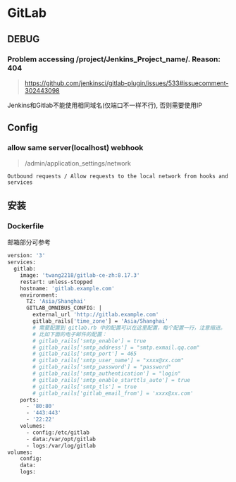GitLab
======

DEBUG
-----

### Problem accessing /project/Jenkins_Project_name/. Reason: 404

> <https://github.com/jenkinsci/gitlab-plugin/issues/533#issuecomment-302443098>

Jenkins和Gitlab不能使用相同域名(仅端口不一样不行), 否则需要使用IP

Config
------

### allow same server(localhost) webhook

> /admin/application_settings/network

    Outbound requests / Allow requests to the local network from hooks and services

安装
----

### Dockerfile

邮箱部分可参考

``` Dockerfile
version: '3'
services:
  gitlab:
    image: 'twang2218/gitlab-ce-zh:8.17.3'
    restart: unless-stopped
    hostname: 'gitlab.example.com'
    environment:
      TZ: 'Asia/Shanghai'
      GITLAB_OMNIBUS_CONFIG: |
        external_url 'http://gitlab.example.com'
        gitlab_rails['time_zone'] = 'Asia/Shanghai'
        # 需要配置到 gitlab.rb 中的配置可以在这里配置，每个配置一行，注意缩进。
        # 比如下面的电子邮件的配置：
        # gitlab_rails['smtp_enable'] = true
        # gitlab_rails['smtp_address'] = "smtp.exmail.qq.com"
        # gitlab_rails['smtp_port'] = 465
        # gitlab_rails['smtp_user_name'] = "xxxx@xx.com"
        # gitlab_rails['smtp_password'] = "password"
        # gitlab_rails['smtp_authentication'] = "login"
        # gitlab_rails['smtp_enable_starttls_auto'] = true
        # gitlab_rails['smtp_tls'] = true
        # gitlab_rails['gitlab_email_from'] = 'xxxx@xx.com'
    ports:
      - '80:80'
      - '443:443'
      - '22:22'
    volumes:
      - config:/etc/gitlab
      - data:/var/opt/gitlab
      - logs:/var/log/gitlab
volumes:
    config:
    data:
    logs:
```
